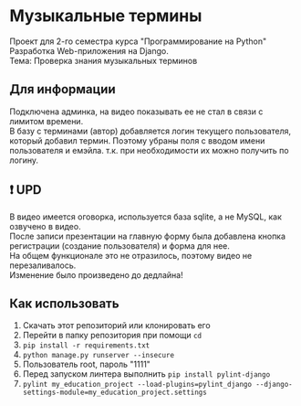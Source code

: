 # Музыкальные термины
Проект для 2-го семестра курса "Программирование на Python"<br>
Разработка Web-приложения на Django.<br>
Тема: Проверка знания музыкальных терминов

## Для информации

Подключена админка, на видео показывать ее не стал в связи с лимитом времени.<br>
В базу с терминами (автор) добавляется логин текущего пользователя, который добавил термин.
Поэтому убраны поля с вводом имени пользователя и емэйла. т.к. при необходимости их можно получить по логину.

## ❗️ UPD

В видео имеется оговорка, используется база sqlite, а не MySQL, как озвучено в видео. <br>
После записи презентации на главную форму была добавлена кнопка регистрации (создание пользователя) и форма для нее.<br>
На общем функционале это не отразилось, поэтому видео не перезаливалось.<br>
Изменение было произведено до дедлайна!<br>

## Как использовать

1. Скачать этот репозиторий или клонировать его
2. Перейти в папку репозитория при помощи `cd`
3. `pip install -r requirements.txt`
4. `python manage.py runserver --insecure`
5.  Пользователь root, пароль "1111"
6. Перед запуском линтера выполнить `pip install pylint-django`
7. `pylint my_education_project --load-plugins=pylint_django --django-settings-module=my_education_project.settings`








